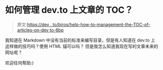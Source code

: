 # 如何管理 dev.to 上文章的 TOC？

> 原文:[https://dev . to/biros/help-how-to-management-the-TOC-of-articles-on-dev to-6bp](https://dev.to/biros/help-how-to-manage-the-toc-of-articles-on-devto-6bp)

我知道在 Markdown 中没有当前的标准来编写目录，但是有人知道在 dev.to 上这样做的技巧吗？使用 HTML 锚可以吗？
但是我怎么知道我现在写的文章未来的网址呢？

欢迎任何帮助:)
